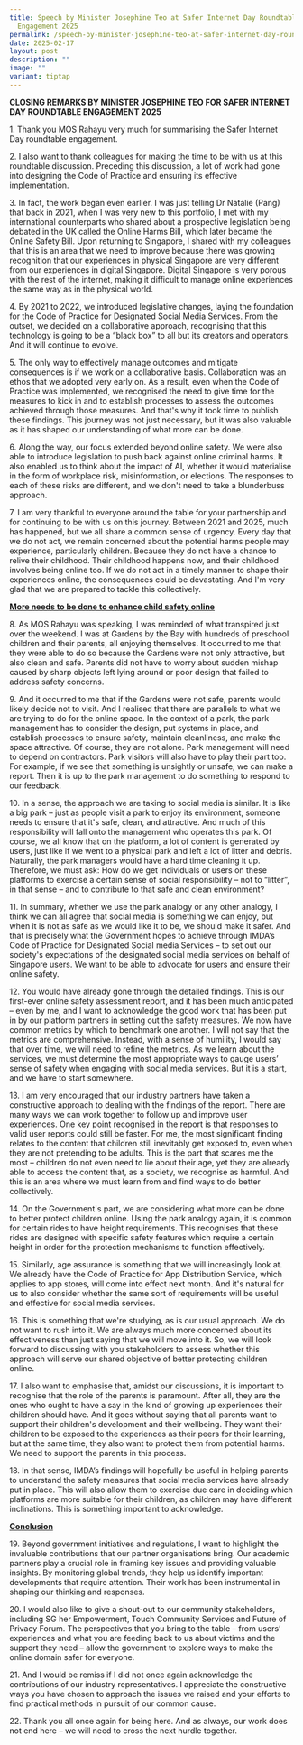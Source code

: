 ```yaml
---
title: Speech by Minister Josephine Teo at Safer Internet Day Roundtable
  Engagement 2025
permalink: /speech-by-minister-josephine-teo-at-safer-internet-day-roundtable-engagement-2025/
date: 2025-02-17
layout: post
description: ""
image: ""
variant: tiptap
---
```

<p><strong>CLOSING REMARKS BY MINISTER JOSEPHINE TEO FOR SAFER INTERNET DAY ROUNDTABLE ENGAGEMENT 2025</strong>
</p>
<p>1. Thank you MOS Rahayu very much for summarising the Safer Internet Day
roundtable engagement.</p>
<p>2. I also want to thank colleagues for making the time to be with us at
this roundtable discussion. Preceding this discussion, a lot of work had
gone into designing the Code of Practice and ensuring its effective implementation.</p>
<p>3. In fact, the work began even earlier. I was just telling Dr Natalie
(Pang) that back in 2021, when I was very new to this portfolio, I met
with my international counterparts who shared about a prospective legislation
being debated in the UK called the Online Harms Bill, which later became
the Online Safety Bill. Upon returning to Singapore, I shared with my colleagues
that this is an area that we need to improve because there was growing
recognition that our experiences in physical Singapore are very different
from our experiences in digital Singapore. Digital Singapore is very porous
with the rest of the internet, making it difficult to manage online experiences
the same way as in the physical world.</p>
<p>4. By 2021 to 2022, we introduced legislative changes, laying the foundation
for the Code of Practice for Designated Social Media Services. From the
outset, we decided on a collaborative approach, recognising that this technology
is going to be a “black box” to all but its creators and operators. And
it will continue to evolve.</p>
<p>5. The only way to effectively manage outcomes and mitigate consequences
is if we work on a collaborative basis. Collaboration was an ethos that
we adopted very early on. As a result, even when the Code of Practice was
implemented, we recognised the need to give time for the measures to kick
in and to establish processes to assess the outcomes achieved through those
measures. And that's why it took time to publish these findings. This journey
was not just necessary, but it was also valuable as it has shaped our understanding
of what more can be done.</p>
<p>6. Along the way, our focus extended beyond online safety. We were also
able to introduce legislation to push back against online criminal harms.
It also enabled us to think about the impact of AI, whether it would materialise
in the form of workplace risk, misinformation, or elections. The responses
to each of these risks are different, and we don't need to take a blunderbuss
approach.</p>
<p>7. I am very thankful to everyone around the table for your partnership
and for continuing to be with us on this journey. Between 2021 and 2025,
much has happened, but we all share a common sense of urgency. Every day
that we do not act, we remain concerned about the potential harms people
may experience, particularly children. Because they do not have a chance
to relive their childhood. Their childhood happens now, and their childhood
involves being online too. If we do not act in a timely manner to shape
their experiences online, the consequences could be devastating. And I'm
very glad that we are prepared to tackle this collectively.</p>
<p><strong><u>More needs to be done to enhance child safety online</u></strong>
</p>
<p>8. As MOS Rahayu was speaking, I was reminded of what transpired just
over the weekend. I was at Gardens by the Bay with hundreds of preschool
children and their parents, all enjoying themselves. It occurred to me
that they were able to do so because the Gardens were not only attractive,
but also clean and safe. Parents did not have to worry about sudden mishap
caused by sharp objects left lying around or poor design that failed to
address safety concerns.</p>
<p>9. And it occurred to me that if the Gardens were not safe, parents would
likely decide not to visit. And I realised that there are parallels to
what we are trying to do for the online space. In the context of a park,
the park management has to consider the design, put systems in place, and
establish processes to ensure safety, maintain cleanliness, and make the
space attractive. Of course, they are not alone. Park management will need
to depend on contractors. Park visitors will also have to play their part
too. For example, if we see that something is unsightly or unsafe, we can
make a report. Then it is up to the park management to do something to
respond to our feedback.</p>
<p>10. In a sense, the approach we are taking to social media is similar.
It is like a big park – just as people visit a park to enjoy its environment,
someone needs to ensure that it's safe, clean, and attractive. And much
of this responsibility will fall onto the management who operates this
park. Of course, we all know that on the platform, a lot of content is
generated by users, just like if we went to a physical park and left a
lot of litter and debris. Naturally, the park managers would have a hard
time cleaning it up. Therefore, we must ask: How do we get individuals
or users on these platforms to exercise a certain sense of social responsibility
– not to “litter”, in that sense – and to contribute to that safe and clean
environment?</p>
<p>11. In summary, whether we use the park analogy or any other analogy,
I think we can all agree that social media is something we can enjoy, but
when it is not as safe as we would like it to be, we should make it safer.
And that is precisely what the Government hopes to achieve through IMDA’s
Code of Practice for Designated Social media Services – to set out our
society's expectations of the designated social media services on behalf
of Singapore users. We want to be able to advocate for users and ensure
their online safety.</p>
<p>12. You would have already gone through the detailed findings. This is
our first-ever online safety assessment report, and it has been much anticipated
– even by me, and I want to acknowledge the good work that has been put
in by our platform partners in setting out the safety measures. We now
have common metrics by which to benchmark one another. I will not say that
the metrics are comprehensive. Instead, with a sense of humility, I would
say that over time, we will need to refine the metrics. As we learn about
the services, we must determine the most appropriate ways to gauge users’
sense of safety when engaging with social media services. But it is a start,
and we have to start somewhere.</p>
<p>13. I am very encouraged that our industry partners have taken a constructive
approach to dealing with the findings of the report. There are many ways
we can work together to follow up and improve user experiences. One key
point recognised in the report is that responses to valid user reports
could still be faster. For me, the most significant finding relates to
the content that children still inevitably get exposed to, even when they
are not pretending to be adults. This is the part that scares me the most
– children do not even need to lie about their age, yet they are already
able to access the content that, as a society, we recognise as harmful.
And this is an area where we must learn from and find ways to do better
collectively.</p>
<p>14. On the Government's part, we are considering what more can be done
to better protect children online. Using the park analogy again, it is
common for certain rides to have height requirements. This recognises that
these rides are designed with specific safety features which require a
certain height in order for the protection mechanisms to function effectively.</p>
<p>15. Similarly, age assurance is something that we will increasingly look
at. We already have the Code of Practice for App Distribution Service,
which applies to app stores, will come into effect next month. And it's
natural for us to also consider whether the same sort of requirements will
be useful and effective for social media services.</p>
<p>16. This is something that we're studying, as is our usual approach. We
do not want to rush into it. We are always much more concerned about its
effectiveness than just saying that we will move into it. So, we will look
forward to discussing with you stakeholders to assess whether this approach
will serve our shared objective of better protecting children online.</p>
<p>17. I also want to emphasise that, amidst our discussions, it is important
to recognise that the role of the parents is paramount. After all, they
are the ones who ought to have a say in the kind of growing up experiences
their children should have. And it goes without saying that all parents
want to support their children's development and their wellbeing. They
want their children to be exposed to the experiences as their peers for
their learning, but at the same time, they also want to protect them from
potential harms. We need to support the parents in this process.</p>
<p>18. In that sense, IMDA’s findings will hopefully be useful in helping
parents to understand the safety measures that social media services have
already put in place. This will also allow them to exercise due care in
deciding which platforms are more suitable for their children, as children
may have different inclinations. This is something important to acknowledge.</p>
<p><strong><u>Conclusion</u></strong>
</p>
<p>19. Beyond government initiatives and regulations, I want to highlight
the invaluable contributions that our partner organisations bring. Our
academic partners play a crucial role in framing key issues and providing
valuable insights. By monitoring global trends, they help us identify important
developments that require attention. Their work has been instrumental in
shaping our thinking and responses.</p>
<p>20. I would also like to give a shout-out to our community stakeholders,
including SG her Empowerment, Touch Community Services and Future of Privacy
Forum. The perspectives that you bring to the table – from users’ experiences
and what you are feeding back to us about victims and the support they
need – allow the government to explore ways to make the online domain safer
for everyone.</p>
<p>21. And I would be remiss if I did not once again acknowledge the contributions
of our industry representatives. I appreciate the constructive ways you
have chosen to approach the issues we raised and your efforts to find practical
methods in pursuit of our common cause.</p>
<p>22. Thank you all once again for being here. And as always, our work does
not end here – we will need to cross the next hurdle together.</p>
